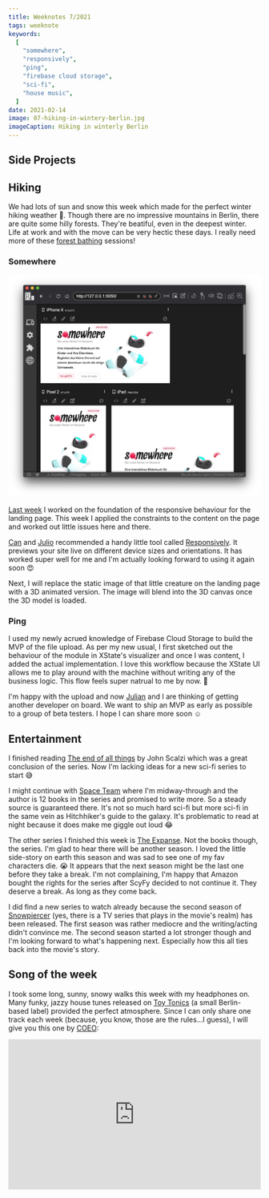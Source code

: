 ```yaml
---
title: Weeknotes 7/2021
tags: weeknote
keywords:
  [
    "somewhere",
    "responsively",
    "ping",
    "firebase cloud storage",
    "sci-fi",
    "house music",
  ]
date: 2021-02-14
image: 07-hiking-in-wintery-berlin.jpg
imageCaption: Hiking in winterly Berlin
---
```


## Side Projects

## Hiking

We had lots of sun and snow this week which made for the perfect winter hiking weather 🥾. Though there are no impressive mountains in Berlin, there are quite some hilly forests. They're beatiful, even in the deepest winter. Life at work and with the move can be very hectic these days. I really need more of these [forest bathing](https://time.com/5259602/japanese-forest-bathing/) sessions!

### Somewhere

![Building Somewhere in the Responsively editor](./07-responsively-editor.jpg)

[Last week](/weeknotes/2021/06/) I worked on the foundation of the responsive behaviour for the landing page. This week I applied the constraints to the content on the page and worked out little issues here and there.

[Can](https://twitter.com/cangoektas) and [Julio](https://twitter.com/juliozynger) recommended a handy little tool called [Responsively](https://responsively.app/). It previews your site live on different device sizes and orientations. It has worked super well for me and I'm actually looking forward to using it again soon 😍

Next, I will replace the static image of that little creature on the landing page with a 3D animated version. The image will blend into the 3D canvas once the 3D model is loaded.

### Ping

I used my newly acrued knowledge of Firebase Cloud Storage to build the MVP of the file upload. As per my new usual, I first sketched out the behaviour of the module in XState's visualizer and once I was content, I added the actual implementation. I love this workflow because the XState UI allows me to play around with the machine without writing any of the business logic. This flow feels super natrual to me by now. 🌅

I'm happy with the upload and now [Julian](http://julianpanzer.com) and I are thinking of getting another developer on board. We want to ship an MVP as early as possible to a group of beta testers. I hope I can share more soon ☺️

## Entertainment

I finished reading [The end of all things](https://www.goodreads.com/book/show/23168809-the-end-of-all-things) by John Scalzi which was a great conclusion of the series. Now I'm lacking ideas for a new sci-fi series to start 😅

I might continue with [Space Team](https://www.goodreads.com/series/206992-space-team) where I'm midway-through and the author is 12 books in the series and promised to write more. So a steady source is guaranteed there. It's not so much hard sci-fi but more sci-fi in the same vein as Hitchhiker's guide to the galaxy. It's problematic to read at night because it does make me giggle out loud 😂

The other series I finished this week is [The Expanse](<https://en.wikipedia.org/wiki/The_Expanse_(TV_series)>). Not the books though, the series. I'm glad to hear there will be another season. I loved the little side-story on earth this season and was sad to see one of my fav characters die. 😭 It appears that the next season might be the last one before they take a break. I'm not complaining, I'm happy that Amazon bought the rights for the series after ScyFy decided to not continue it. They deserve a break. As long as they come back.

I did find a new series to watch already because the second season of [Snowpiercer](<https://en.wikipedia.org/wiki/Snowpiercer_(TV_series)>) (yes, there is a TV series that plays in the movie's realm) has been released. The first season was rather mediocre and the writing/acting didn't convince me. The second season started a lot stronger though and I'm looking forward to what's happening next. Especially how this all ties back into the movie's story.

## Song of the week

I took some long, sunny, snowy walks this week with my headphones on. Many funky, jazzy house tunes released on [Toy Tonics](https://soundcloud.com/toytonics) (a small Berlin-based label) provided the perfect atmosphere. Since I can only share one track each week (because, you know, those are the rules...I guess), I will give you this one by [COEO](https://soundcloud.com/coeo):

<iframe width="100%" height="300" title="Embedded song from SoundCloud" scrolling="no" frameborder="no" src="https://w.soundcloud.com/player/?url=https%3A//api.soundcloud.com/tracks/178406952&color=%23ff5500&auto_play=false&hide_related=false&show_comments=true&show_user=true&show_reposts=false&show_teaser=true&visual=true" loading="lazy"></iframe>
